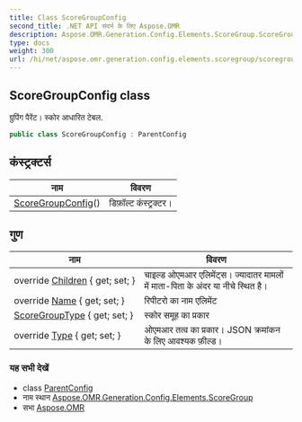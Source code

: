 ```yaml
---
title: Class ScoreGroupConfig
second_title: .NET API संदर्भ के लिए Aspose.OMR
description: Aspose.OMR.Generation.Config.Elements.ScoreGroup.ScoreGroupConfig कक्ष. ग्रुपंग पैरेंट स्कर आधरत टेबल.
type: docs
weight: 300
url: /hi/net/aspose.omr.generation.config.elements.scoregroup/scoregroupconfig/
---
```

## ScoreGroupConfig class

ग्रुपिंग पैरेंट। स्कोर आधारित टेबल.

```csharp
public class ScoreGroupConfig : ParentConfig
```

## कंस्ट्रक्टर्स

| नाम | विवरण |
| --- | --- |
| [ScoreGroupConfig](scoregroupconfig/)() | डिफ़ॉल्ट कंस्ट्रक्टर। |

## गुण

| नाम | विवरण |
| --- | --- |
| override [Children](../../aspose.omr.generation.config.elements.scoregroup/scoregroupconfig/children/) { get; set; } | चाइल्ड ओएमआर एलिमेंट्स। ज्यादातर मामलों में माता-पिता के अंदर या नीचे स्थित है। |
| override [Name](../../aspose.omr.generation.config.elements.scoregroup/scoregroupconfig/name/) { get; set; } | रिपीटरो का नाम एलिमेंट |
| [ScoreGroupType](../../aspose.omr.generation.config.elements.scoregroup/scoregroupconfig/scoregrouptype/) { get; set; } | स्कोर समूह का प्रकार |
| override [Type](../../aspose.omr.generation.config.elements.scoregroup/scoregroupconfig/type/) { get; set; } | ओएमआर तत्व का प्रकार। JSON क्रमांकन के लिए आवश्यक फ़ील्ड। |

### यह सभी देखें

* class [ParentConfig](../../aspose.omr.generation.config/parentconfig/)
* नाम स्थान [Aspose.OMR.Generation.Config.Elements.ScoreGroup](../../aspose.omr.generation.config.elements.scoregroup/)
* सभा [Aspose.OMR](../../)


